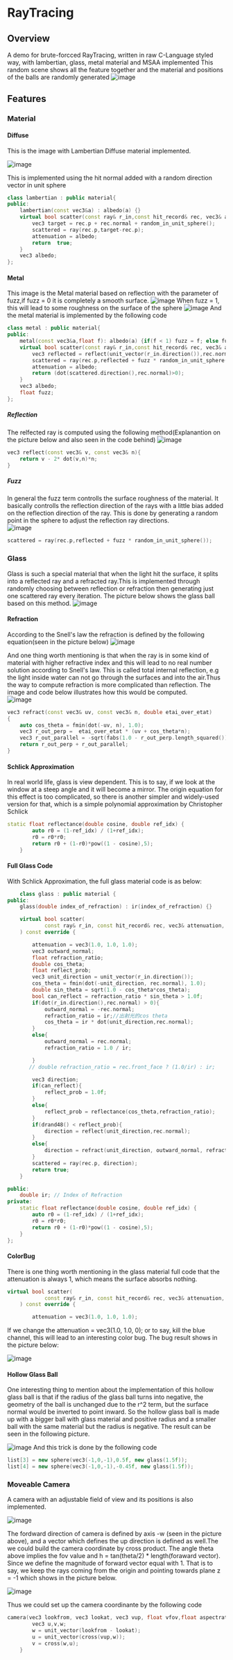 # RayTracing
## Overview
A demo for brute-forcced RayTracing, written in raw C-Language styled way, with lambertian, glass, metal material and MSAA implemented 
This random scene shows all the feature together and the material and positions of the balls are randomly generated
![image](RayTracer/coverpage.png)

## Features
### Material
#### Diffuse
This is the image with Lambertian Diffuse material implemented. 

![image](RayTracer/image_LambertianMat.png)

This is implemented using the hit normal added with a random direction vector in unit sphere
```cpp
class lambertian : public material{
public:
    lambertian(const vec3&a) : albedo(a) {}
    virtual bool scatter(const ray& r_in,const hit_record& rec, vec3& attenuation, ray& scattered) const override{
        vec3 target = rec.p + rec.normal + random_in_unit_sphere();
        scattered = ray(rec.p,target-rec.p);
        attenuation = albedo;
        return  true;
    }
    vec3 albedo;
};

```
#### Metal
This image is the Metal material based on reflection with the parameter of fuzz,if fuzz = 0 it is completely a smooth surface.
![image](RayTracer/image_MetalMat.png)
 When fuzz = 1, this will lead to some roughness on the surface of the sphere 
![image](RayTracer/image_MetalFuzzMat.png)
And the metal material is implemented by the following code
```cpp
class metal : public material{
public:
    metal(const vec3&a,float f): albedo(a) {if(f < 1) fuzz = f; else fuzz = 1;}
    virtual bool scatter(const ray& r_in,const hit_record& rec, vec3& attenuation, ray& scattered)const override{
        vec3 reflected = reflect(unit_vector(r_in.direction()),rec.normal);
        scattered = ray(rec.p,reflected + fuzz * random_in_unit_sphere());
        attenuation = albedo;
        return (dot(scattered.direction(),rec.normal)>0);
    }
    vec3 albedo;
    float fuzz;
};
```
##### Reflection
The relfected ray is computed using the following method(Explanantion on the picture below and also seen in the code behind)
![image](RayTracer/Reflection.png)
```cpp
vec3 reflect(const vec3& v, const vec3& n){
    return v - 2* dot(v,n)*n;
}
```
##### Fuzz
In general the fuzz term controlls the surface roughness of the material. It basically controlls the reflection direction of the rays with a little bias added on the reflection direction of the ray. This is done by generating a random point in the sphere to adjust the reflection ray directions.  
![image](RayTracer/fuzz.png)
```cpp
scattered = ray(rec.p,reflected + fuzz * random_in_unit_sphere());
```
### Glass
Glass is such a special material that when the light hit the surface, it splits into a reflected ray and a refracted ray.This is implemented through randomly choosing between reflection or refraction then generating just one scattered ray every iteration. The picture below shows the  glass ball based on this method.
![image](RayTracer/image_GlassBall.png)
#### Refraction
According to the Snell's law the refraction is defined by the following equation(seen in the picture below)
![image](RayTracer/refraction.png)

And one thing worth mentioning is that when the ray is in some kind of material with higher refractive index and this will lead to no real number solution according to Snell's law. This is called total internal reflection, e.g the light inside water can not go through the surfaces and into the air.Thus the way to compute refraction is more complicated than reflection. The image and code below illustrates how this would be computed.  
![image](RayTracer/RefractionComputing.png)

```cpp
vec3 refract(const vec3& uv, const vec3& n, double etai_over_etat) 
{
    auto cos_theta = fmin(dot(-uv, n), 1.0);
    vec3 r_out_perp =  etai_over_etat * (uv + cos_theta*n);
    vec3 r_out_parallel = -sqrt(fabs(1.0 - r_out_perp.length_squared())) * n;
    return r_out_perp + r_out_parallel;
}
```
#### Schlick Approximation
In real world life, glass is view dependent. This is to say, if we look at the window at a steep angle and it will become a mirror. The origin equation for this effect is too complicated, so there is another simpler and widely-used version for that, which is a simple polynomial approximation by Christopher Schlick

```cpp
static float reflectance(double cosine, double ref_idx) {
        auto r0 = (1-ref_idx) / (1+ref_idx);
        r0 = r0*r0;
        return r0 + (1-r0)*pow((1 - cosine),5);
    }
```
#### Full Glass Code
With Schlick Approximation, the full glass material code is as below:
```cpp
    class glass : public material {
public:
    glass(double index_of_refraction) : ir(index_of_refraction) {}

    virtual bool scatter(
            const ray& r_in, const hit_record& rec, vec3& attenuation, ray& scattered
    ) const override {

        attenuation = vec3(1.0, 1.0, 1.0);
        vec3 outward_normal;
        float refraction_ratio;
        double cos_theta;
        float reflect_prob;
        vec3 unit_direction = unit_vector(r_in.direction());
        cos_theta = fmin(dot(-unit_direction, rec.normal), 1.0);
        double sin_theta = sqrt(1.0 - cos_theta*cos_theta);
        bool can_reflect = refraction_ratio * sin_theta > 1.0f;
        if(dot(r_in.direction(),rec.normal) > 0){
            outward_normal = -rec.normal;
            refraction_ratio = ir;//出射光的cos theta
            cos_theta = ir * dot(unit_direction,rec.normal);
        }
        else{
            outward_normal = rec.normal;
            refraction_ratio = 1.0 / ir;

        }
       // double refraction_ratio = rec.front_face ? (1.0/ir) : ir;

        vec3 direction;
        if(can_reflect){
            reflect_prob = 1.0f;
        }
        else{
            reflect_prob = reflectance(cos_theta,refraction_ratio);
        }
        if(drand48() < reflect_prob){
            direction = reflect(unit_direction,rec.normal);
        }
        else{
            direction = refract(unit_direction, outward_normal, refraction_ratio);
        }
        scattered = ray(rec.p, direction);
        return true;
    }

public:
    double ir; // Index of Refraction
private:
    static float reflectance(double cosine, double ref_idx) {
        auto r0 = (1-ref_idx) / (1+ref_idx);
        r0 = r0*r0;
        return r0 + (1-r0)*pow((1 - cosine),5);
    }
};
```
#### ColorBug
There is one thing worth mentioning in the glass material full code that the attenuation is always 1, which means the surface absorbs nothing. 
```cpp
virtual bool scatter(
            const ray& r_in, const hit_record& rec, vec3& attenuation, ray& scattered
    ) const override {

        attenuation = vec3(1.0, 1.0, 1.0);
```
If we change the attenuation = vec3(1.0, 1.0, 0); or to say, kill the blue channel, this will lead to an interesting color bug. The bug result shows in the picture below:

![image](RayTracer/image_GlassBall_KillingBlue.png)

#### Hollow Glass Ball

One interesting thing to mention about the implementation of this hollow glass ball is that if the radius of the glass ball turns into negative, the geometry of the ball is unchanged due to the r^2 term, but the surface normal would be inverted to point inward. So the hollow glass ball is made up with a bigger ball with glass material and positive radius and a smaller ball with the same material but the radius is negative. The result can be seen in the following picture.

![image](RayTracer/image_GlassMat.png)
And this trick is done by the following code
``` cpp
list[3] = new sphere(vec3(-1,0,-1),0.5f, new glass(1.5f));
list[4] = new sphere(vec3(-1,0,-1),-0.45f, new glass(1.5f));

```
### Moveable Camera
A camera with an adjustable field of view and its positions is also implemented.

![image](RayTracer/CameraFov.png)

The fordward direction of camera is defined by axis -w (seen in the picture above), and a vector which defines the up direction is defined as well.The we could build the camera coordinate by cross product. The angle theta above implies the fov value and h = tan(theta/2) * length(foraward vector). Since we define the magnitude of forward vector equal with 1. That is to say, we keep the rays coming from the origin and pointing towards plane z = -1 which shows in the picture below.

![image](RayTracer/CameraPlane.png)

Thus we could set up the camera coordinante by the following code
```cpp
camera(vec3 lookfrom, vec3 lookat, vec3 vup, float vfov,float aspectratio ){
        vec3 u,v,w;
        w = unit_vector(lookfrom - lookat);
        u = unit_vector(cross(vup,w));
        v = cross(w,u);
    }
```
